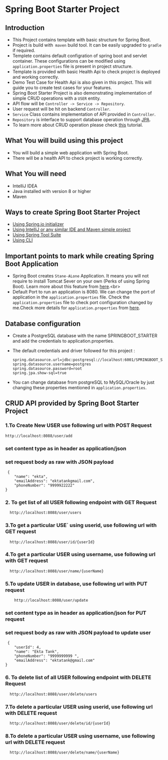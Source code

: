 # Spring Boot Starter Project

##  Introduction
*   This Project contains template with basic structure for Spring Boot.<br>
*   Project is build with` maven` build tool. It can be easily upgraded to `gradle` if required.<br>
*   Templete contains default configration of spring boot and servlet container. These configurations can be modified  using  `application.properties` file is present in project structure.<br>
*   Template is provided with basic Health Api to check project is deployed and working correctly.
*   Demo Test Case for Health Api is also given in this project. This will guide you to create test cases for your features. 
*   Spring Boot Starter Project is also demonstrating implementation of simple CRUD operations with a `USER` entity.
*   API flow will be  `Controller -> Service -> Repository`.
*   User request will be hit on backend   `Controller`.
*   `Service` Class contains implementation of API provided in  `Controller`.
*   `Repository` is interface to support database operation through  [JPA](https://docs.spring.io/spring-data/jpa/docs/1.3.4.RELEASE/reference/html/jpa.repositories.html).
*   To learn more about CRUD operation please check [this](https://examples.javacodegeeks.com/enterprise-java/spring/boot/spring-boot-crud-operations-example/) tutorial.

##  What You will build using this project
*   You will build a simple web application with Spring Boot.<br>
*   There will be a health API to check project is working correctly.<br>

##  What You will need
*   IntelliJ IDEA<br>
*   Java installed with version 8 or higher<br>
*   Maven<br>

##  Ways to create Spring Boot Starter Project
*   [Using Spring.io initializer](https://www.javacodegeeks.com/2018/02/create-spring-boot-project-spring-initializer.html)
*   [Using IntelliJ or any similar IDE and Maven simple project](https://www.jetbrains.com/help/idea/spring-boot.html)
*   [Using Spring Tool Suite](https://www.javatpoint.com/creating-spring-boot-project-using-sts)
*   [Using CLI](https://www.tutorialspoint.com/springbootcli/springbootcli_creating_project.htm)

##  Important points to mark while creating Spring Boot Application
*   Spring Boot creates ```Stane-ALone``` Application. It means you will not require to install Tomcat Sever on your own (Perks of using Spring Boot). Learn more about this feature from [here](https://dzone.com/articles/what-is-spring-boot#:~:text=Being%20Standalone,applications%20that%20you%20can%20run.&text=You%20may%20think%20that%20running,run%20command%20and%20everything%20works.).<br>
*   Default Port to run an application is 8080. We can change the port of application in the `application.properties` file. Check the `application.properties` file to check port configuration changed by me.Check more details for `application.properties`  from  [here](https://www.javatpoint.com/spring-boot-properties).

##  Database configuration   
*   Create a PostgreSQL database with the name  SPRINGBOOT_STARTER and add the credentials to application.properties. <br/>

*   The default credentials and driver followed for this project :<br/>
    ```spring.datasource.driver-class-name=org.postgresql.Driver
    spring.datasource.url=jdbc:postgresql://localhost:6001/SPRINGBOOT_STARTER
    spring.datasource.username=postgres
    spring.datasource.password=root
    spring.jpa.show-sql=true
    
 *   You can change database from postgreSQL to MySQL/Oracle by just changing these properties mentioned in `application.properties`. <br/>

## CRUD API provided by Spring Boot Starter Project 

### 1.To Create New USER use following url with POST Request
`http://localhost:8088/user/add`
  
### set content type as in header as application/json

### set request body as raw with JSON payload
```  
 {
    "name": "ekta",
    "emailAddress": "ektatankgmail.com",
    "phoneNumber": "9999922222"
}
```
### 2. To get list of all USER following endpoint with GET Request
```
  http://localhost:8088/user/users
```
### 3.To get a particular  USE` using userid, use following url with GET request
```
  http://localhost:8088/user/id/{userId}
```
### 4.To get a particular  USER using username, use following url with GET request
```
  http://localhost:8088/user/name/{userName}
```
### 5.To update USER in database, use following url with PUT request
```
	http://localhost:8088/user/update
```
### set content type as in header as application/json for PUT request
### set request body as raw with JSON payload to update user

```
 {
    "userId": 4,
    "name": "Ekta Tank",
    "phoneNumber": "9999999999 ",
    "emailAddress": "ektatank@gmail.com"
}
```
### 6. To delete list of all USER following endpoint with DELETE Request
```
  http://localhost:8088/user/delete/users
```
### 7.To delete a particular USER using userid, use following url with DELETE request
```
  http://localhost:8088/user/delete/id/{userId}
```
### 8.To delete a particular USER using username, use following url with DELETE request
```
  http://localhost:8088/user/delete/name/{userName}
